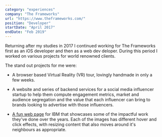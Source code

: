 ```yaml
---
category: "experiences"
company: "The Frameworks"
url: "https://www.theframeworks.com/"
position: "Developer"
startDate: "April 2017"
endDate: "Feb 2019"
---
```


Returning after my studies in 2017 I continued working for The Frameworks first as an iOS developer and then as a web dev deloper. During this period I worked on various projects for world renowned clients.

The stand out projects for me were:

- A browser based Virtual Reality (VR) tour, lovingly handmade in only a few weeks.

- A website and series of backend services for a social media influencer startup to help them compute engagement metrics, market and audience segregation and the value that each influencer can bring to brands looking to advertise with those influencers.

- [A fun web page](https://www.ibm.com/marketing/uk-en/this-is-ibm/identity) for IBM that showcases some of the impactful work they've done over the years. Each of the images has different hover and click effects, with resizing content that also moves around it's neighbours as appropriate.
